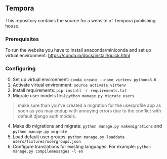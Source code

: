 ## Tempora 

This repository contains the source for a website of Tempora publishing house. 

### Prerequisites

To run the website you have to install anaconda/miniconda and set up virtual environment: https://conda.io/docs/install/quick.html 

### Configuring 

0. Set up virtual environment: `conda create --name virtenv python=3.6`
1. Activate virtual environment: `source activate virtenv`
2. Install requirements: `pip install -r requirements.txt`
3. Migrate user models first `python manage.py migrate users`
> make sure than you've created a migration for the userprofile app as soon as you may endup with annoying errors due to the conflict with default django auth models. 
4. Make db migrations and migrate: `python manage.py makemigrations` and `python manage.py migrate`
5. Load default user groups: `python manage.py loaddata users/fixtures/usergroups.json`
6. Configure translations for existing languages. For example: `python manage.py compilemessages -l en`

